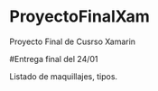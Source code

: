 # ProyectoFinalXam
Proyecto Final de Cusrso Xamarin

#Entrega final del 24/01 

Listado de maquillajes, tipos. 
